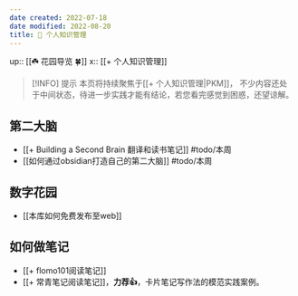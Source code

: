 ```yaml
---
date created: 2022-07-18
date modified: 2022-08-20
title: 🧀 个人知识管理
---
```


up:: [[☘️ 花园导览 🍀]]
x:: [[+ 个人知识管理]]

> [!INFO] 提示
> 本页将持续聚焦于[[+ 个人知识管理|PKM]]， 不少内容还处于中间状态，待进一步实践才能有结论，若您看完感觉到困惑，还望谅解。

## 第二大脑

- [[+ Building a Second Brain 翻译和读书笔记]] #todo/本周
- [[如何通过obsidian打造自己的第二大脑]] #todo/本周

## 数字花园

- [[本库如何免费发布至web]]

## 如何做笔记

- [[+ flomo101阅读笔记]]
- [[+ 常青笔记阅读笔记]]，**力荐👍**，卡片笔记写作法的模范实践案例。
